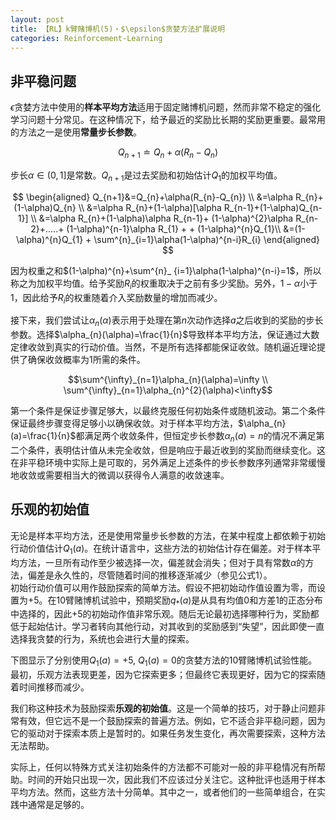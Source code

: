 ```yaml
---
layout: post
title: 【RL】k臂赌博机(5)・$\epsilon$贪婪方法扩展说明
categories: Reinforcement-Learning
---
```

## 非平稳问题
$\epsilon$贪婪方法中使用的**样本平均方法**适用于固定赌博机问题，然而非常不稳定的强化学习问题十分常见。在这种情况下，给予最近的奖励比长期的奖励更重要。最常用的方法之一是使用**常量步长参数**。

$$Q_{n+1}\doteq Q_{n}+\alpha(R_{n}-Q_{n})$$

步长$\alpha\in(0, 1]$是常数。$Q_{n+1}$是过去奖励和初始估计$Q_{1}$的加权平均值。

$$
\begin{aligned}
Q_{n+1}&=Q_{n}+\alpha(R_{n}-Q_{n}) \\
&=\alpha R_{n}+(1-\alpha)Q_{n} \\
&=\alpha R_{n}+(1-\alpha)[\alpha R_{n-1}+(1-\alpha)Q_{n-1}] \\
&=\alpha R_{n}+(1-\alpha)\alpha R_{n-1}+ (1-\alpha)^{2}\alpha R_{n-2}+.....+ (1-\alpha)^{n-1}\alpha R_{1} + + (1-\alpha)^{n}Q_{1}\\
&=(1-\alpha)^{n}Q_{1} + \sum^{n}_{i=1}\alpha(1-\alpha)^{n-i}R_{i}
\end{aligned}
$$

因为权重之和$(1-\alpha)^{n}+\sum^{n}_ {i=1}\alpha(1-\alpha)^{n-i}=1$，所以称之为加权平均值。给予奖励$R_{i}$的权重取决于之前有多少奖励。另外，$1-\alpha$小于1，因此给予$R_{i}$的权重随着介入奖励数量的增加而减少。

接下来，我们尝试让$\alpha_{n}(\alpha)$表示用于处理在第$n$次动作选择$a$之后收到的奖励的步长参数。选择$\alpha_{n}(\alpha)=\frac{1}{n}$导致样本平均方法，保证通过大数定律收敛到真实的行动价值。当然，不是所有选择都能保证收敛。随机逼近理论提供了确保收敛概率为1所需的条件。

$$\sum^{\infty}_{n=1}\alpha_{n}(\alpha)=\infty \\
\sum^{\infty}_{n=1}\alpha_{n}^{2}(\alpha)<\infty$$

第一个条件是保证步骤足够大，以最终克服任何初始条件或随机波动。第二个条件保证最终步骤变得足够小以确保收敛。对于样本平均方法，$\alpha_{n}(a)=\frac{1}{n}$都满足两个收敛条件，但恒定步长参数$\alpha_{n}(a)=n$的情况不满足第二个条件，表明估计值从未完全收敛，但是响应于最近收到的奖励而继续变化。这在非平稳环境中实际上是可取的，另外满足上述条件的步长参数序列通常非常缓慢地收敛或需要相当大的微调以获得令人满意的收敛速率。

## 乐观的初始值
无论是样本平均方法，还是使用常量步长参数的方法，在某中程度上都依赖于初始行动价值估计$Q_{1}(a)$。在统计语言中，这些方法的初始估计存在偏差。对于样本平均方法，一旦所有动作至少被选择一次，偏差就会消失；但对于具有常数$\alpha$的方法，偏差是永久性的，尽管随着时间的推移逐渐减少（参见公式1）。  
初始行动价值可以用作鼓励探索的简单方法。假设不把初始动作值设置为零，而设置为+5。在10臂赌博机试验中，预期奖励$q_{*}(a)$是从具有均值0和方差1的正态分布中选择的，因此+5的初始动作值非常乐观。随后无论最初选择哪种行为，奖励都低于起始估计。学习者转向其他行动，对其收到的奖励感到“失望”，因此即使一直选择我贪婪的行为，系统也会进行大量的探索。

下图显示了分别使用$Q_{1}(a)=+5$, $Q_{1}(a)=0$的贪婪方法的10臂赌博机试验性能。最初，乐观方法表现更差，因为它探索更多；但最终它表现更好，因为它的探索随着时间推移而减少。

我们称这种技术为鼓励探索**乐观的初始值**。这是一个简单的技巧，对于静止问题非常有效，但它远不是一个鼓励探索的普遍方法。例如，它不适合非平稳问题，因为它的驱动对于探索本质上是暂时的。如果任务发生变化，再次需要探索，这种方法无法帮助。

实际上，任何以特殊方式关注初始条件的方法都不可能对一般的非平稳情况有所帮助。时间的开始只出现一次，因此我们不应该过分关注它。这种批评也适用于样本平均方法。然而，这些方法十分简单。其中之一，或者他们的一些简单组合，在实践中通常是足够的。
